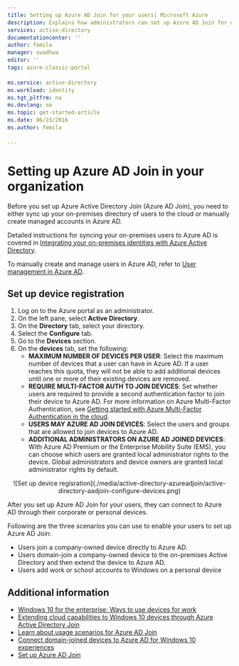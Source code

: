 ```yaml
---
title: Setting up Azure AD Join for your users| Microsoft Azure
description: Explains how administrators can set up Azure AD Join for on-premises directory and device registration.
services: active-directory
documentationcenter: ''
author: femila
manager: swadhwa
editor: ''
tags: azure-classic-portal

ms.service: active-directory
ms.workload: identity
ms.tgt_pltfrm: na
ms.devlang: na
ms.topic: get-started-article
ms.date: 06/23/2016
ms.author: femila

---
```

# Setting up Azure AD Join in your organization
Before you set up Azure Active Directory Join (Azure AD Join), you need to either sync up your on-premises directory of users to the cloud or manually create managed accounts in Azure AD.

Detailed instructions for syncing your on-premises users to Azure AD is covered in [Integrating your on-premises identities with Azure Active Directory](active-directory-aadconnect.md).

To manually create and manage users in Azure AD, refer to [User management in Azure AD](https://msdn.microsoft.com/library/azure/hh967609.aspx).

## Set up device registration
1. Log on to the Azure portal as an administrator.
2. On the left pane, select **Active Directory**.
3. On the **Directory** tab, select your directory.
4. Select the **Configure** tab.
5. Go to the **Devices** section.
6. On the **devices** tab, set the following:  
   * **MAXIMUM NUMBER OF DEVICES PER USER**: Select the maximum number of devices that a user can have in Azure AD.  If a user reaches this quota, they will not be able to add additional devices until one or more of their existing devices are removed.
   * **REQUIRE MULTI-FACTOR AUTH TO JOIN DEVICES**: Set whether users are required to provide a second authentication factor to join their device to Azure AD. For more information on Azure Multi-Factor Authentication, see [Getting started with Azure Multi-Factor Authentication in the cloud](../multi-factor-authentication/multi-factor-authentication-get-started-cloud.md).
   * **USERS MAY AZURE AD JOIN DEVICES**: Select the users and groups that are allowed to join devices to Azure AD.
   * **ADDITIONAL ADMINISTRATORS ON AZURE AD JOINED DEVICES**: With Azure AD Premium or the Enterprise Mobility Suite (EMS), you can choose which users are granted local administrator rights to the device. Global administrators and device owners are granted local administrator rights by default.

<center>![Set up device regisration](./media/active-directory-azureadjoin/active-directory-aadjoin-configure-devices.png) </center>

After you set up Azure AD Join for your users, they can connect to Azure AD through their corporate or personal devices.

Following are the three scenarios you can use to enable your users to set up Azure AD Join:

* Users join a company-owned device directly to Azure AD.
* Users domain-join a company-owned device to the on-premises Active Directory and then extend the device to Azure AD.
* Users add work or school accounts to Windows on a personal device

## Additional information
* [Windows 10 for the enterprise: Ways to use devices for work](active-directory-azureadjoin-windows10-devices-overview.md)
* [Extending cloud capabilities to Windows 10 devices through Azure Active Directory Join](active-directory-azureadjoin-user-upgrade.md)
* [Learn about usage scenarios for Azure AD Join](active-directory-azureadjoin-deployment-aadjoindirect.md)
* [Connect domain-joined devices to Azure AD for Windows 10 experiences](active-directory-azureadjoin-devices-group-policy.md)
* [Set up Azure AD Join](active-directory-azureadjoin-setup.md)


